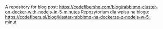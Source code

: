 A repository for blog post: https://codefibershq.com/blog/rabbitmq-cluster-on-docker-with-nodejs-in-5-minutes
Repozytorium dla wpisu na blogu: https://codefibers.pl/blog/klaster-rabbitmq-na-dockerze-z-nodejs-w-5-minut
